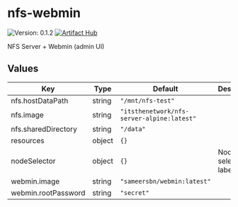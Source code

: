 # nfs-webmin

![Version: 0.1.2](https://img.shields.io/badge/Version-0.1.2-informational?style=flat-square) [![Artifact Hub](https://img.shields.io/endpoint?url=https://artifacthub.io/badge/repository/nfs-webmin)](https://artifacthub.io/packages/search?repo=nfs-webmin)

NFS Server + Webmin (admin UI)

## Values

| Key | Type | Default | Description |
|-----|------|---------|-------------|
| nfs.hostDataPath | string | `"/mnt/nfs-test"` |  |
| nfs.image | string | `"itsthenetwork/nfs-server-alpine:latest"` |  |
| nfs.sharedDirectory | string | `"/data"` |  |
| resources | object | `{}` |  |
| nodeSelector | object | `{}` | Node selector labels |
| webmin.image | string | `"sameersbn/webmin:latest"` |  |
| webmin.rootPassword | string | `"secret"` |  |

